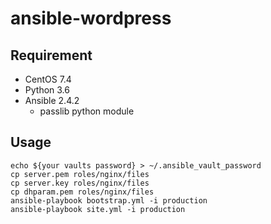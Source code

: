 # ansible-wordpress

## Requirement

- CentOS 7.4
- Python 3.6
- Ansible 2.4.2
    - passlib python module

## Usage

```
echo ${your vaults password} > ~/.ansible_vault_password
cp server.pem roles/nginx/files
cp server.key roles/nginx/files
cp dhparam.pem roles/nginx/files
ansible-playbook bootstrap.yml -i production
ansible-playbook site.yml -i production
```